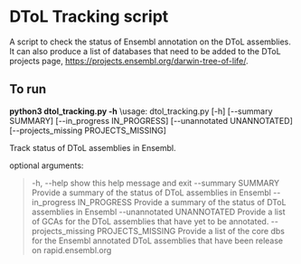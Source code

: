 # DToL Tracking script

A script to check the status of Ensembl annotation on the DToL assemblies. It can also produce a list of databases that need to be added to the DToL projects page, https://projects.ensembl.org/darwin-tree-of-life/.

## To run

**python3 dtol_tracking.py -h**
\usage: dtol_tracking.py [-h] [--summary SUMMARY] [--in_progress IN_PROGRESS] [--unannotated UNANNOTATED] [--projects_missing PROJECTS_MISSING]

Track status of DToL assemblies in Ensembl.

optional arguments:
> -h, --help	show this help message and exit
> --summary SUMMARY      Provide a summary of the status of DToL assemblies in Ensembl
> --in_progress IN_PROGRESS      Provide a summary of the status of DToL assemblies in Ensembl
> --unannotated UNANNOTATED      Provide a list of GCAs for the DToL assemblies that have yet to be annotated.
> --projects_missing PROJECTS_MISSING    Provide a list of the core dbs for the Ensembl annotated DToL assemblies that have been release on rapid.ensembl.org
